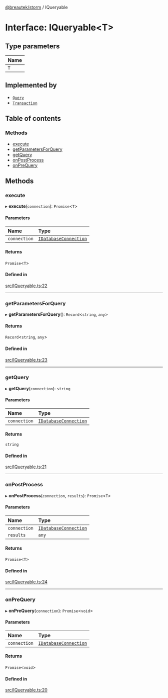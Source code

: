 [@breautek/storm](../README.md) / IQueryable

# Interface: IQueryable<T\>

## Type parameters

| Name |
| :------ |
| `T` |

## Implemented by

- [`Query`](../classes/Query.md)
- [`Transaction`](../classes/Transaction.md)

## Table of contents

### Methods

- [execute](IQueryable.md#execute)
- [getParametersForQuery](IQueryable.md#getparametersforquery)
- [getQuery](IQueryable.md#getquery)
- [onPostProcess](IQueryable.md#onpostprocess)
- [onPreQuery](IQueryable.md#onprequery)

## Methods

### execute

▸ **execute**(`connection`): `Promise`<`T`\>

#### Parameters

| Name | Type |
| :------ | :------ |
| `connection` | [`IDatabaseConnection`](IDatabaseConnection.md) |

#### Returns

`Promise`<`T`\>

#### Defined in

[src/IQueryable.ts:22](https://github.com/breautek/storm/blob/3748147/src/IQueryable.ts#L22)

___

### getParametersForQuery

▸ **getParametersForQuery**(): `Record`<`string`, `any`\>

#### Returns

`Record`<`string`, `any`\>

#### Defined in

[src/IQueryable.ts:23](https://github.com/breautek/storm/blob/3748147/src/IQueryable.ts#L23)

___

### getQuery

▸ **getQuery**(`connection`): `string`

#### Parameters

| Name | Type |
| :------ | :------ |
| `connection` | [`IDatabaseConnection`](IDatabaseConnection.md) |

#### Returns

`string`

#### Defined in

[src/IQueryable.ts:21](https://github.com/breautek/storm/blob/3748147/src/IQueryable.ts#L21)

___

### onPostProcess

▸ **onPostProcess**(`connection`, `results`): `Promise`<`T`\>

#### Parameters

| Name | Type |
| :------ | :------ |
| `connection` | [`IDatabaseConnection`](IDatabaseConnection.md) |
| `results` | `any` |

#### Returns

`Promise`<`T`\>

#### Defined in

[src/IQueryable.ts:24](https://github.com/breautek/storm/blob/3748147/src/IQueryable.ts#L24)

___

### onPreQuery

▸ **onPreQuery**(`connection`): `Promise`<`void`\>

#### Parameters

| Name | Type |
| :------ | :------ |
| `connection` | [`IDatabaseConnection`](IDatabaseConnection.md) |

#### Returns

`Promise`<`void`\>

#### Defined in

[src/IQueryable.ts:20](https://github.com/breautek/storm/blob/3748147/src/IQueryable.ts#L20)
